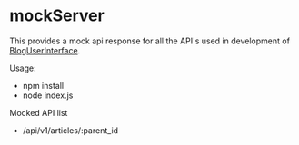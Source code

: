 # mockServer

This provides a mock api response for all the API's used in development of [BlogUserInterface](https://github.com/ILearntToday/BlogUserInterface).

Usage:
- npm install
- node index.js

Mocked API list

- /api/v1/articles/:parent_id
